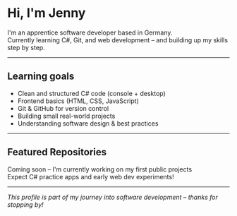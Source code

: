 # Hi, I'm Jenny 

I'm an apprentice software developer based in Germany.  
Currently learning C#, Git, and web development – and building up my skills step by step.

---

## Learning goals
- Clean and structured C# code (console + desktop)
- Frontend basics (HTML, CSS, JavaScript)
- Git & GitHub for version control
- Building small real-world projects
- Understanding software design & best practices

---

## Featured Repositories
Coming soon – I'm currently working on my first public projects  
Expect C# practice apps and early web dev experiments!

---

_This profile is part of my journey into software development – thanks for stopping by!_
